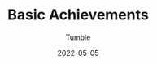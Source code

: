 ---
title: Basic Achievements
description: Adds some basic achievements
date: 2022-05-05
author:
  - Tumble
userscript: true
recommend: true
customData:
  modial: required
  critterguration: required
  ctrlPanel: optional
  bcmacro-api: optional
  notifications: required
  achievements: required
  cardboard: required
buttons:
  - name: Install
    href: https://github.com/tumble1999/bc-basic-achieves/raw/master/bc-basic-achieves.user.js
  - type: 1
    name: Source
    href: https://github.com/tumble1999/bc-basic-achieves
---